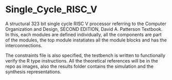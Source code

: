 # Single_Cycle_RISC_V
A structural 323 bit single cycle RISC V processor referring to the Computer Organization and Design,  SECOND EDITION, David A. Patterson Textbook.
In this, each modules are defined individually, all the components are part of the modules, the top module instatiates all the module blocks and has the interconnections.

The constraints file is also specified, the testbench is written to functionally verify the R type instructions. All the theoretical references will be in the repo as images, also the results folder contains the simulation and the synthesis representations.
